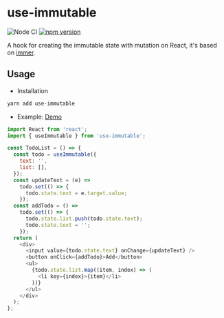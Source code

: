 # use-immutable

![Node CI](https://github.com/unadlib/use-immutable/workflows/Node%20CI/badge.svg)
[![npm version](https://badge.fury.io/js/use-immutable.svg)](http://badge.fury.io/js/use-immutable)

A hook for creating the immutable state with mutation on React, it's based on [immer](https://github.com/immerjs/immer).

## Usage

- Installation

```sh
yarn add use-immutable
```

- Example: [Demo](https://stackblitz.com/edit/use-immutable)

```js
import React from 'react';
import { useImmutable } from 'use-immutable';

const TodoList = () => {
  const todo = useImmutable({
    text: '',
    list: [],
  });
  const updateText = (e) =>
    todo.set(() => {
      todo.state.text = e.target.value;
    });
  const addTodo = () =>
    todo.set(() => {
      todo.state.list.push(todo.state.text);
      todo.state.text = '';
    });
  return (
    <div>
      <input value={todo.state.text} onChange={updateText} />
      <button onClick={addTodo}>Add</button>
      <ul>
        {todo.state.list.map((item, index) => (
          <li key={index}>{item}</li>
        ))}
      </ul>
    </div>
  );
};
```
